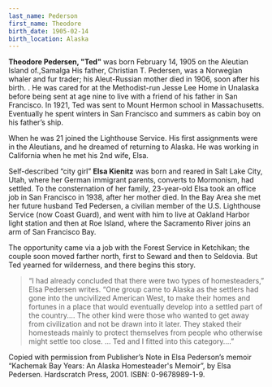 ```yaml
---
last_name: Pederson
first_name: Theodore
birth_date: 1905-02-14
birth_location: Alaska
---
```


**Theodore Pedersen, "Ted"** was born February 14, 1905 on the Aleutian Island of.,Samalga His father, Christian T. Pedersen, was a Norwegian whaler and fur trader; his Aleut-Russian mother died in 1906, soon after his birth. . He was cared for at the Methodist-run Jesse Lee Home in Unalaska before being sent at age nine to live with a friend of his father in San Francisco. In 1921, Ted was sent to Mount Hermon school in Massachusetts. Eventually he spent winters in San Francisco and summers as cabin boy on his father’s ship.

When he was 21 joined the Lighthouse Service. His first assignments were in the Aleutians, and he dreamed of returning to Alaska. He was working in California when he met his 2nd wife, Elsa.

Self-described “city girl” **Elsa Kienitz** was born and reared in Salt Lake City, Utah, where her German immigrant parents, converts to Mormonism, had settled. To the consternation of her family, 23-year-old Elsa took an office job in San Francisco in 1938, after her mother died. In the Bay Area she met her future husband Ted Pedersen, a civilian member of the U.S. Lighthouse Service (now Coast Guard), and went with him to live at Oakland Harbor light station and then at Roe Island, where the Sacramento River joins an arm of San Francisco Bay.

The opportunity came via a job with the Forest Service in Ketchikan; the couple soon moved farther north, first to Seward and then to Seldovia. But Ted yearned for wilderness, and there begins this story.

> “I had already concluded that there were two types of homesteaders,” Elsa Pedersen writes. “One group came to Alaska as the settlers had gone into the uncivilized American West, to make their homes and fortunes in a place that would eventually develop into a settled part of the country.… The other kind were those who wanted to get away from civilization and not be drawn into it later. They staked their homesteads mainly to protect themselves from people who otherwise might settle too close. … Ted and I fitted into this category….” 

Copied with permission from Publisher’s Note in Elsa Pederson’s memoir “Kachemak Bay Years: An Alaska Homesteader's Memoir”, by Elsa Pedersen. Hardscratch Press, 2001. ISBN: 0-9678989-1-9.
